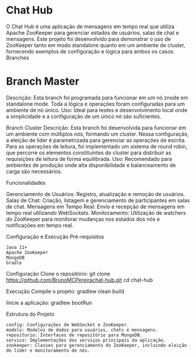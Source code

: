 # Chat Hub


O Chat Hub é uma aplicação de mensagens em tempo real que utiliza Apache ZooKeeper para gerenciar estados de usuários, salas de chat e mensagens. Este projeto foi desenvolvido para demonstrar o uso de ZooKeeper tanto em modo standalone quanto em um ambiente de cluster, fornecendo exemplos de configuração e lógica para ambos os casos.
Branches
# Branch Master
Descrição: Esta branch foi programada para funcionar em um nó znode em standalone mode. Toda a lógica e operações foram configuradas para um ambiente de nó único.
Uso: Ideal para testes e desenvolvimento local onde a simplicidade e a configuração de um único nó são suficientes.

Branch Cluster
Descrição: Esta branch foi desenvolvida para funcionar em um ambiente com múltiplos nós, formando um cluster. Nessa configuração, a eleição de líder é parametrizada para gerenciar as operações de escrita. Para as operações de leitura, foi implementado um sistema de round robin, que percorre os elementos constituintes do cluster para distribuir as requisições de leitura de forma equilibrada. 
Uso: Recomendado para ambientes de produção onde alta disponibilidade e balanceamento de carga são necessários.

Funcionalidades

Gerenciamento de Usuários: Registro, atualização e remoção de usuários.
Salas de Chat: Criação, listagem e gerenciamento de participantes em salas de chat.
Mensagens em Tempo Real: Envio e recepção de mensagens em tempo real utilizando WebSockets.
Monitoramento: Utilização de watchers do ZooKeeper para monitorar mudanças nos estados dos nós e notificações em tempo real.

Configuração e Execução
Pré-requisitos

    Java 11+
    Apache ZooKeeper
    MongoDB
    Gradle

Configuração
Clone o repositório:
git clone https://github.com/BrunoMCPereirachat-hub.git
cd chat-hub

Execução
Compile o projeto:
gradlew clean build

Inicie a aplicação:
gradlew bootRun

Estrutura do Projeto

    config: Configurações de WebSocket e ZooKeeper.
    modelo: Modelos de dados para usuários, chats e mensagens.
    repositorio: Interfaces de repositório para MongoDB.
    servico: Implementações dos serviços principais da aplicação.
    zookeeper: Classes para gerenciamento do ZooKeeper, incluindo eleição de líder e monitoramento de nós.

